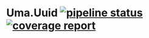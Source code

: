 # Uma.Uuid [![pipeline status](https://gitlab.com/1ma/uma.uuid/badges/master/pipeline.svg)](https://gitlab.com/1ma/uma.uuid/pipelines) [![coverage report](https://gitlab.com/1ma/uma.uuid/badges/master/coverage.svg)](https://gitlab.com/1ma/uma.uuid/commits/master)
